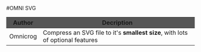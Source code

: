 <html>
<head>
<style>
a {}
style {display:hidden}
table th {background-color: #565656}
</style>
</head>
#OMNI SVG
<table>
 <thead  border="#FFFFFF">
  <tr  border="#FFFFFF">
     <th  border="#FFFFFF">Author</th>
     <th  border="#FFFFFF">Decription</th>
  </tr>
 </thead>
 <tfoot>
 </tfoot>
 <tbody>
  <tr>
     <td>Omnicrog</td>
     <td>Compress an SVG file to it's <b>smallest size</b>, with lots of optional features</td>
  </tr>
 </tbody>
</table>
</html>

